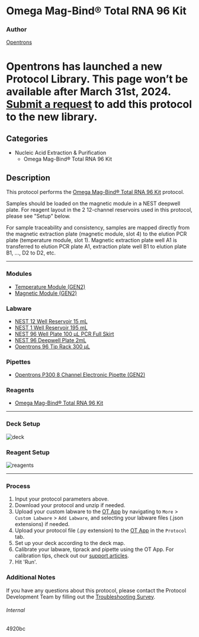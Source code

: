 # Omega Mag-Bind® Total RNA 96 Kit

### Author
[Opentrons](https://opentrons.com/)


# Opentrons has launched a new Protocol Library. This page won’t be available after March 31st, 2024. [Submit a request](https://docs.google.com/forms/d/e/1FAIpQLSdYYp9QCKow4nn0KlCVsMS3HX0eJ0N9O7-erajKvcpT0lWbSg/viewform) to add this protocol to the new library.

## Categories
* Nucleic Acid Extraction & Purification
    * Omega Mag-Bind® Total RNA 96 Kit

## Description

This protocol performs the [Omega Mag-Bind® Total RNA 96 Kit](https://www.omegabiotek.com/product/total-cellular-rna-mag-bind-total-rna-96//?utm_source=google&utm_medium=ppc&utm_campaign=128157293756&utm_term=total%20rna%20extraction%20kit&utm_content=b&gclid=Cj0KCQjw-daUBhCIARIsALbkjSb5Gx-Bz7K1R_Dw_ePhpzhX8NNtwe_9GP1LXR7SfOaeOHWgEnehFE4aAtRVEALw_wcB) protocol.

Samples should be loaded on the magnetic module in a NEST deepwell plate. For reagent layout in the 2 12-channel reservoirs used in this protocol, please see "Setup" below.

For sample traceability and consistency, samples are mapped directly from the magnetic extraction plate (magnetic module, slot 4) to the elution PCR plate (temperature module, slot 1). Magnetic extraction plate well A1 is transferred to elution PCR plate A1, extraction plate well B1 to elution plate B1, ..., D2 to D2, etc.


---

### Modules
* [Temperature Module (GEN2)](https://shop.opentrons.com/collections/hardware-modules/products/tempdeck)
* [Magnetic Module (GEN2)](https://shop.opentrons.com/collections/hardware-modules/products/magdeck)

### Labware
* [NEST 12 Well Reservoir 15 mL](https://labware.opentrons.com/nest_12_reservoir_15ml)
* [NEST 1 Well Reservoir 195 mL](https://labware.opentrons.com/nest_1_reservoir_195ml)
* [NEST 96 Well Plate 100 µL PCR Full Skirt](https://labware.opentrons.com/nest_96_wellplate_100ul_pcr_full_skirt)
* [NEST 96 Deepwell Plate 2mL](https://labware.opentrons.com/nest_96_wellplate_2ml_deep)
* [Opentrons 96 Tip Rack 300 µL](https://shop.opentrons.com/opentrons-300ul-tips-1000-refills/)

### Pipettes
* [Opentrons P300 8 Channel Electronic Pipette (GEN2)](https://shop.opentrons.com/8-channel-electronic-pipette/)

### Reagents
* [Omega Mag-Bind® Total RNA 96 Kit](https://www.omegabiotek.com/product/total-cellular-rna-mag-bind-total-rna-96//?utm_source=google&utm_medium=ppc&utm_campaign=128157293756&utm_term=total%20rna%20extraction%20kit&utm_content=b&gclid=Cj0KCQjw-daUBhCIARIsALbkjSb5Gx-Bz7K1R_Dw_ePhpzhX8NNtwe_9GP1LXR7SfOaeOHWgEnehFE4aAtRVEALw_wcB)

---

### Deck Setup
![deck](https://opentrons-protocol-library-website.s3.amazonaws.com/custom-README-images/4920bc/deck2.png)

### Reagent Setup
![reagents](https://opentrons-protocol-library-website.s3.amazonaws.com/custom-README-images/4920bc/reagents2.png)

---

### Process
1. Input your protocol parameters above.
2. Download your protocol and unzip if needed.
3. Upload your custom labware to the [OT App](https://opentrons.com/ot-app) by navigating to `More` > `Custom Labware` > `Add Labware`, and selecting your labware files (.json extensions) if needed.
4. Upload your protocol file (.py extension) to the [OT App](https://opentrons.com/ot-app) in the `Protocol` tab.
5. Set up your deck according to the deck map.
6. Calibrate your labware, tiprack and pipette using the OT App. For calibration tips, check out our [support articles](https://support.opentrons.com/en/collections/1559720-guide-for-getting-started-with-the-ot-2).
7. Hit 'Run'.

### Additional Notes
If you have any questions about this protocol, please contact the Protocol Development Team by filling out the [Troubleshooting Survey](https://protocol-troubleshooting.paperform.co/).

###### Internal
4920bc
